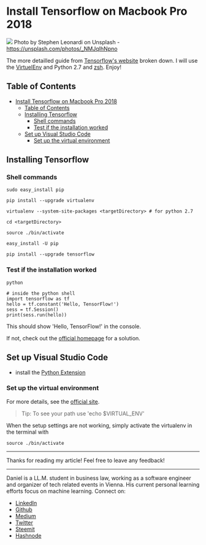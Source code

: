 # Install Tensorflow on Macbook Pro 2018

[<img src="https://images.unsplash.com/photo-1508051123996-69f8caf4891d?ixlib=rb-0.3.5&ixid=eyJhcHBfaWQiOjEyMDd9&s=288fb1a782c2813ea03f2e1e1085f853&auto=format&fit=crop&w=2251&q=80">](
https://unsplash.com/photos/_NMJqIhNpno)
Photo by Stephen Leonardi on Unsplash - https://unsplash.com/photos/_NMJqIhNpno

The more detailled guide from [Tensorflow's website](https://www.tensorflow.org/install/install_mac) broken down. I will use the [VirtuelEnv](https://virtualenv.pypa.io/en/stable/) and Python 2.7 and [zsh](http://www.zsh.org/). Enjoy!  


## Table of Contents
<!-- TOC -->

- [Install Tensorflow on Macbook Pro 2018](#install-tensorflow-on-macbook-pro-2018)
  - [Table of Contents](#table-of-contents)
  - [Installing Tensorflow](#installing-tensorflow)
    - [Shell commands](#shell-commands)
    - [Test if the installation worked](#test-if-the-installation-worked)
  - [Set up Visual Studio Code](#set-up-visual-studio-code)
    - [Set up the virtual environment](#set-up-the-virtual-environment)

<!-- /TOC -->


## Installing Tensorflow

### Shell commands

```shell
sudo easy_install pip

pip install --upgrade virtualenv 

virtualenv --system-site-packages <targetDirectory> # for python 2.7

cd <targetDirectory>

source ./bin/activate 

easy_install -U pip

pip install --upgrade tensorflow 
```

### Test if the installation worked

```shell
python

# inside the python shell
import tensorflow as tf
hello = tf.constant('Hello, TensorFlow!')
sess = tf.Session()
print(sess.run(hello))
```
This should show 'Hello, TensorFlow!' in the console.

If not, check out the [official homepage](https://www.tensorflow.org/install/install_mac#common_installation_problems) for a solution.

## Set up Visual Studio Code

- install the [Python Extension](https://marketplace.visualstudio.com/items?itemName=ms-python.python)

### Set up the virtual environment 

For more details, see the [official site](https://code.visualstudio.com/docs/python/environments#_virtual-environments).

> Tip: To see your path use 'echo $VIRTUAL_ENV'

When the setup settings are not working, simply activate the virtualenv in the terminal with 

```shell
source ./bin/activate 
```

---

Thanks for reading my article! Feel free to leave any feedback! 

---

Daniel is a LL.M. student in business law, working as a software engineer and organizer of tech related events in Vienna. 
His current personal learning efforts focus on machine learning. Connect on:
- [LinkedIn](https://www.linkedin.com/in/createdd) 
- [Github](https://github.com/DDCreationStudios)
- [Medium](https://medium.com/@ddcreationstudi)
- [Twitter](https://twitter.com/DDCreationStudi)
- [Steemit](https://steemit.com/@createdd)
- [Hashnode](https://hashnode.com/@DDCreationStudio)

<!-- Written by Daniel Deutsch (deudan1010@gmail.com) -->